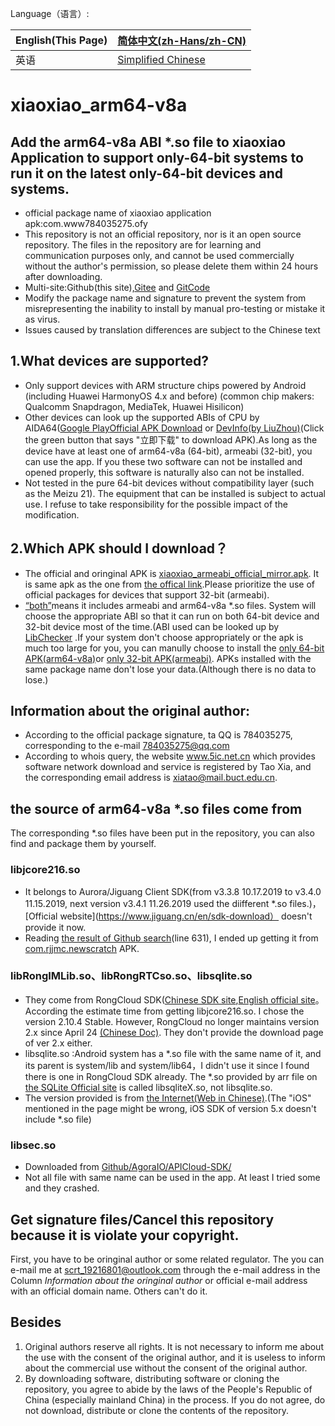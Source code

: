Language（语言）:   

| English(This Page) | [简体中文(zh-Hans/zh-CN)](https://github.com/Picodesu/xiaoxiao_arm64-v8a/blob/main/readme-zh.md) |
| ------------------ | -------------------------------------------------------------------------------------------- |
| 英语                 | [Simplified Chinese](https://github.com/Picodesu/xiaoxiao_arm64-v8a/blob/main/readme-zh.md)  |

# xiaoxiao_arm64-v8a
## Add the arm64-v8a ABI \*.so file to xiaoxiao Application to support only-64-bit systems to run it on the latest only-64-bit devices and systems.
- official package name of xiaoxiao application apk:com.www784035275.ofy
- This repository is not an official repository, nor is it an open source repository. The files in the repository are for learning and communication purposes only, and cannot be used commercially without the author's permission, so please delete them within 24 hours after downloading.
- Multi-site:Github(this site),[Gitee](https://gitee.com/picodesu/xiaoxiao_arm64-v8a) and [GitCode](https://gitcode.com/Picodesu/xiaoxiao_arm64-v8a/overview)
- Modify the package name and signature to prevent the system from misrepresenting the inability to install by manual pro-testing or mistake it as virus.
- Issues caused by translation differences are subject to the Chinese text
## 1.What devices are supported?
- Only support devices with ARM structure chips powered by Android (including Huawei HarmonyOS 4.x and before) (common chip makers: Qualcomm Snapdragon, MediaTek, Huawei Hisilicon)
- Other devices can look up the supported ABIs of CPU by AIDA64([Google Play](https://play.google.com/store/apps/details?id=com.finalwire.aida64&hl=en)[Official APK Download](https://www.aida64.com/downloads/latesta64droid) or [DevInfo(by LiuZhou)](https://www.coolapk.com/apk/com.liuzh.deviceinfo)(Click the green button that says "立即下载" to download APK).As long as the device have at least one of arm64-v8a (64-bit), armeabi (32-bit), you can use the app. If you these two software can not be installed and opened properly, this software is naturally also can not be installed.
- Not tested in the pure 64-bit devices without compatibility layer (such as the Meizu 21). The equipment that can be installed is subject to actual use. I refuse to take responsibility for the possible impact of the modification.
## 2.Which APK should I download？
- The official and oringinal APK is [xiaoxiao_armeabi_official_mirror.apk](https://github.com/Picodesu/xiaoxiao_arm64-v8a/releases/download/0.2.67.64b.1/xiaoxiao_armeabi_0.2.67_origin_mirror.apk). It is same apk as the one from [the offical link](https://www.5ic.net.cn/xiaoyuan/downApp).Please prioritize the use of official packages for devices that support 32-bit (armeabi).
- [“both”](https://github.com/Picodesu/xiaoxiao_arm64-v8a/blob/main/xiaoxiao64B_both_0.2.67_signed.apk)means it includes armeabi and arm64-v8a \*.so files. System will choose the appropriate ABI  so that it can run on both 64-bit device and 32-bit device most of the time.(ABI used can be looked up by [LibChecker](:https://github.com/LibChecker/LibChecker) .If your system don't choose appropriately or the apk is much too large for you, you can manully choose to install the [only 64-bit APK(arm64-v8a)](https://github.com/Picodesu/xiaoxiao_arm64-v8a/releases/download/0.2.67.64b.1/xiaoxiao64B_arm64-v8a_0.2.67.b.1_signed.apk)or [only 32-bit APK(armeabi)](https://github.com/Picodesu/xiaoxiao_arm64-v8a/blob/main/xiaoxiaoB_armeabi_0.2.67_signed.apk). APKs installed with the same package name don't lose your data.(Although there is no data to lose.)
## Information about the original author:
- According to the official package signature, ta QQ is 784035275, corresponding to the e-mail 784035275@qq.com
- According to whois query, the website www.5ic.net.cn which provides software network download and service is registered by Tao Xia, and the corresponding email address is xiatao@mail.buct.edu.cn.
## the source of arm64-v8a \*.so files come from
The corresponding \*.so files have been put in the repository, you can also find and package them by yourself.
### libjcore216.so
- It belongs to Aurora/Jiguang Client SDK(from v3.3.8 10.17.2019 to v3.4.0 11.15.2019, next version v3.4.1 11.26.2019 used the diifferent \*.so files.)，[Official website](https://www.jiguang.cn/en/sdk-download） doesn't provide it now.
- Reading [the result of Github search](https://github.com/Behavior-speaks-loader/Behavior-speaks-loader/blob/5771d0793bb012ba1dde1d3a6ff57f73375fa967/Dataset/dataset/140fd50752a72863cea13f6c1b460cf79a88353a9ee8e1361d000c34f34a62dc/140fd50752a72863cea13f6c1b460cf79a88353a9ee8e1361d000c34f34a62dc_behavior.txt#L631)(line 631), I ended up getting it from [com.rjjmc.newscratch](https://m.87g.com/az/105746.html) APK.
### libRongIMLib.so、libRongRTCso.so、libsqlite.so
- They come from RongCloud SDK([Chinese SDK site](https://www.rongcloud.cn/devcenter?type=sdk),[English official site](https://rongcloud.io)。According the estimate time from getting libjcore216.so. I chose the version 2.10.4 Stable. However, RongCloud no longer maintains version 2.x since April 24 [(Chinese Doc)](https://doc.rongcloud.cn/im/Android/2.X/prepare). They don't provide the download page of ver 2.x either.
- libsqlite.so :Android system has a \*.so file with the same name of it, and its parent is system/lib and system/lib64，I didn't use it since I found there is one in RongCloud SDK already. The \*.so provided by arr file on [the SQLite Official site](https://sqlite.org/download.html) is called libsqliteX.so, not libsqlite.so.
- The version provided is from [the Internet(Web in Chinese)](http://m.pipikun.com/xiazai/6261.html).(The "iOS" mentioned in the page might be wrong, iOS SDK of version 5.x doesn't include \*.so file)
### libsec.so
- Downloaded from [Github/AgoraIO/APICloud-SDK/](https://github.com/AgoraIO/APICloud-SDK/tree/0e9b924eceaa8bece8f86f71fea40c1b07bbb8f9/Android/app/src/main/jniLibs)
- Not all file with same name can be used in the app. At least I tried some and they crashed.
## Get signature files/Cancel this repository because it is violate your copyright.
First, you have to be oringinal author or some related regulator. The you can e-mail me at scrt_19216801@outlook.com through the e-mail address in the Column *Information about the oringinal author* or official e-mail address with an official domain name. Others can't do it.
## Besides
1. Original authors reserve all rights. It is not necessary to inform me about the use with the consent of the original author, and it is useless to inform about the commercial use without the consent of the original author. 
2. By downloading software, distributing software or cloning the repository, you agree to abide by the laws of the People's Republic of China (especially mainland China) in the process. If you do not agree, do not download, distribute or clone the contents of the repository.